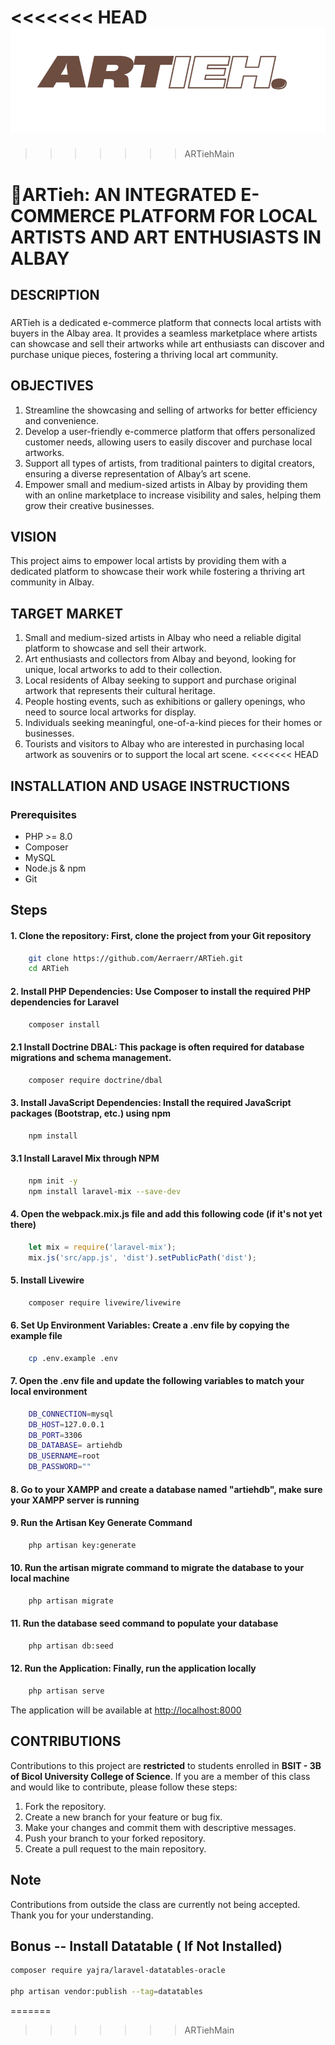 <<<<<<< HEAD
![Project Logo](resources/images/ARTiehlogo.png)
=======
>>>>>>> ARTiehMain
# 🎨ARTieh: AN INTEGRATED E-COMMERCE PLATFORM FOR LOCAL ARTISTS AND ART ENTHUSIASTS IN ALBAY

## DESCRIPTION

<h3><strong></strong></h3>

ARTieh is a dedicated e-commerce platform that connects local artists with buyers in the Albay area. It provides a seamless marketplace where artists can showcase and sell their artworks while art enthusiasts can discover and purchase unique pieces, fostering a thriving local art community.

## OBJECTIVES
1. Streamline the showcasing and selling of artworks for better efficiency and convenience.
2. Develop a user-friendly e-commerce platform that offers personalized customer needs, allowing users to easily discover and purchase local artworks.
3. Support all types of artists, from traditional painters to digital creators, ensuring a diverse representation of Albay’s art scene.
4. Empower small and medium-sized artists in Albay by providing them with an online marketplace to increase visibility and sales, helping them grow their creative businesses.

## VISION
This project aims to empower local artists by providing them with a dedicated platform to showcase their work while fostering a thriving art community in Albay.

## TARGET MARKET
1. Small and medium-sized artists in Albay who need a reliable digital platform to showcase and sell their artwork.
2. Art enthusiasts and collectors from Albay and beyond, looking for unique, local artworks to add to their collection.
3. Local residents of Albay seeking to support and purchase original artwork that represents their cultural heritage.
4. People hosting events, such as exhibitions or gallery openings, who need to source local artworks for display.
5. Individuals seeking meaningful, one-of-a-kind pieces for their homes or businesses.
6. Tourists and visitors to Albay who are interested in purchasing local artwork as souvenirs or to support the local art scene.
<<<<<<< HEAD


## INSTALLATION AND USAGE INSTRUCTIONS

### Prerequisites
- PHP >= 8.0
- Composer
- MySQL
- Node.js & npm
- Git

## Steps

#### 1. Clone the repository: First, clone the project from your Git repository
```sh
    git clone https://github.com/Aerraerr/ARTieh.git
    cd ARTieh
```

#### 2. Install PHP Dependencies: Use Composer to install the required PHP dependencies for Laravel
```sh
    composer install
```

#### 2.1 Install Doctrine DBAL: This package is often required for database migrations and schema management.
```sh
    composer require doctrine/dbal
```

#### 3. Install JavaScript Dependencies: Install the required JavaScript packages (Bootstrap, etc.) using npm
```sh
    npm install
```

#### 3.1 Install Laravel Mix through NPM
```sh
    npm init -y
    npm install laravel-mix --save-dev
```

#### 4. Open the webpack.mix.js file and add this following code (if it's not yet there)
```js
    let mix = require('laravel-mix');
    mix.js('src/app.js', 'dist').setPublicPath('dist');
```

#### 5. Install Livewire
```sh
    composer require livewire/livewire
```

#### 6. Set Up Environment Variables: Create a .env file by copying the example file
```sh
    cp .env.example .env
```

#### 7. Open the .env file and update the following variables to match your local environment
```sh
    DB_CONNECTION=mysql
    DB_HOST=127.0.0.1
    DB_PORT=3306
    DB_DATABASE= artiehdb
    DB_USERNAME=root
    DB_PASSWORD=""
```

#### 8. Go to your XAMPP and create a database named "artiehdb", make sure your XAMPP server is running

#### 9. Run the Artisan Key Generate Command
```sh
    php artisan key:generate
```

#### 10. Run the artisan migrate command to migrate the database to your local machine
```sh
    php artisan migrate
```

#### 11. Run the database seed command to populate your database
```sh
    php artisan db:seed
```

#### 12. Run the Application: Finally, run the application locally
```sh
    php artisan serve
```

The application will be available at [http://localhost:8000](http://localhost:8000)

## CONTRIBUTIONS

Contributions to this project are **restricted** to students enrolled in **BSIT - 3B of Bicol University College of Science**. If you are a member of this class and would like to contribute, please follow these steps:

1. Fork the repository.
2. Create a new branch for your feature or bug fix.
3. Make your changes and commit them with descriptive messages.
4. Push your branch to your forked repository.
5. Create a pull request to the main repository.

## Note

Contributions from outside the class are currently not being accepted. Thank you for your understanding.



## Bonus -- Install Datatable ( If Not Installed)

```sh
composer require yajra/laravel-datatables-oracle

php artisan vendor:publish --tag=datatables
```


=======
>>>>>>> ARTiehMain
